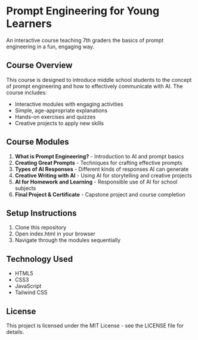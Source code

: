 # Prompt Engineering for Young Learners

An interactive course teaching 7th graders the basics of prompt engineering in a fun, engaging way.

## Course Overview

This course is designed to introduce middle school students to the concept of prompt engineering 
and how to effectively communicate with AI. The course includes:

- Interactive modules with engaging activities
- Simple, age-appropriate explanations
- Hands-on exercises and quizzes
- Creative projects to apply new skills

## Course Modules

1. **What is Prompt Engineering?** - Introduction to AI and prompt basics
2. **Creating Great Prompts** - Techniques for crafting effective prompts
3. **Types of AI Responses** - Different kinds of responses AI can generate
4. **Creative Writing with AI** - Using AI for storytelling and creative projects
5. **AI for Homework and Learning** - Responsible use of AI for school subjects
6. **Final Project & Certificate** - Capstone project and course completion

## Setup Instructions

1. Clone this repository
2. Open index.html in your browser
3. Navigate through the modules sequentially

## Technology Used

- HTML5
- CSS3 
- JavaScript
- Tailwind CSS

## License

This project is licensed under the MIT License - see the LICENSE file for details.
